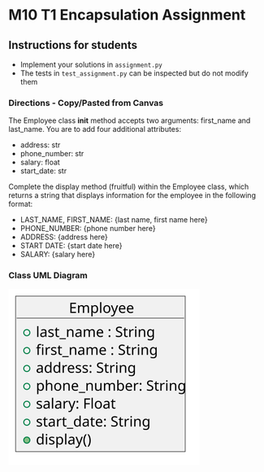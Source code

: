 # M10 T1 Encapsulation Assignment

## Instructions for students

- Implement your solutions in `assignment.py`
- The tests in `test_assignment.py` can be inspected but do not modify them

### Directions - Copy/Pasted from Canvas

The Employee class __init__ method accepts two arguments: first_name and last_name. You are to add four additional attributes:
* address: str
* phone_number: str
* salary: float
* start_date: str

Complete the display method (fruitful) within the Employee class, which returns a string that displays information for the employee in the following format:
* LAST_NAME, FIRST_NAME: {last name, first name here}
* PHONE_NUMBER: {phone number here}
* ADDRESS: {address here}
* START DATE: {start date here}
* SALARY: {salary here}

### Class UML Diagram

![Employee UML](./employee_class_uml.svg)